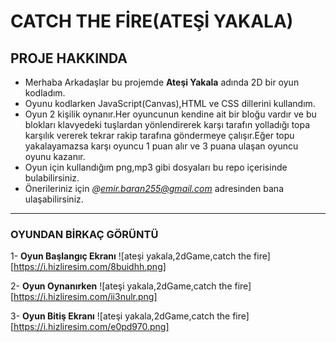  # **CATCH THE FİRE(ATEŞİ YAKALA)**

## **PROJE HAKKINDA**

 - Merhaba Arkadaşlar bu projemde **Ateşi Yakala** adında 2D bir oyun kodladım.
 - Oyunu kodlarken JavaScript(Canvas),HTML ve CSS dillerini kullandım.
 - Oyun 2 kişilik oynanır.Her oyuncunun kendine ait bir bloğu vardır ve bu blokları klavyedeki tuşlardan yönlendirerek karşı tarafın yolladığı topa karşılık vererek tekrar     rakip tarafına göndermeye çalışır.Eğer topu yakalayamazsa karşı oyuncu 1 puan alır ve 3 puana ulaşan oyuncu oyunu kazanır.
 - Oyun için kullandığım png,mp3 gibi dosyaları bu repo içerisinde bulabilirsiniz.
 - Önerileriniz için *@emir.baran255@gmail.com* adresinden bana ulaşabilirsiniz.

 ---------------------

 ### **OYUNDAN BİRKAÇ GÖRÜNTÜ**

1- **Oyun Başlangıç Ekranı**
 ![ateşi yakala,2dGame,catch the fire][https://i.hizliresim.com/8buidhh.png]  

2- **Oyun Oynanırken**
 ![ateşi yakala,2dGame,catch the fire][https://i.hizliresim.com/ii3nulr.png]

3- **Oyun Bitiş Ekranı**
 ![ateşi yakala,2dGame,catch the fire][https://i.hizliresim.com/e0pd970.png]
